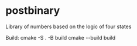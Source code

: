 # postbinary
Library of numbers based on the logic of four states

Build:
cmake -S . -B build
cmake --build build

